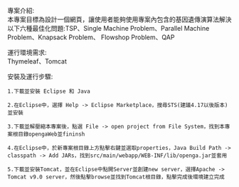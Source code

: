 專案介紹:    
    本專案目標為設計一個網頁，讓使用者能夠使用專案內包含的基因遺傳演算法解決以下六種最佳化問題:TSP、Single Machine Problem、Parallel Machine Problem、Knapsack Problem、
    Flowshop Problem、QAP


運行環境需求:    
    Thymeleaf、Tomcat

安裝及運行步驟:    

    1.下載並安裝 Eclipse 和 Java   
    
    2.在Eclipse中，選擇 Help -> Eclipse Marketplace，搜尋STS(建議4.17以後版本)並安裝    
    
    3.下載並解壓縮本專案後，點選 File -> open project from File System，找到本專案根目錄opengaWeb並fininsh
    
    4.在Eclipse中，於新專案根目錄上方點擊右鍵並選取properties，Java Build Path -> classpath -> Add JARs，找到src/main/webapp/WEB-INF/lib/openga.jar並套用    
    
    5.下載並安裝Tomcat，並在Eclipse中點開Server並創建new server，選擇Apache -> Tomcat v9.0 server，然後點擊browse並找到Tomcat根目錄，點擊完成後環境建立完成
